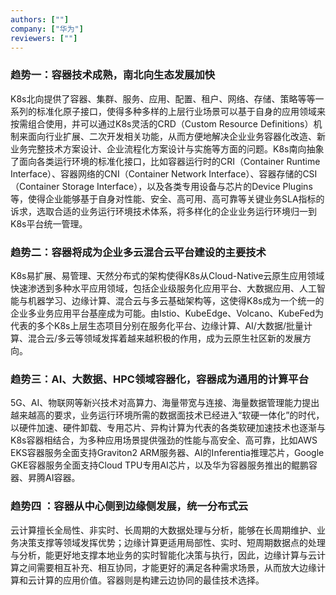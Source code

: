 ```yaml
---
authors: [""]
company: ["华为"]
reviewers: [""]
---
```


### 趋势一：容器技术成熟，南北向生态发展加快

K8s北向提供了容器、集群、服务、应用、配置、租户、网络、存储、策略等等一系列的标准化原子接口，使得多种多样的上层行业场景可以基于自身的应用领域来按需组合使用，并可以通过K8s灵活的CRD（Custom Resource Definitions）机制来面向行业扩展、二次开发相关功能，从而方便地解决企业业务容器化改造、新业务完整技术方案设计、企业流程化方案设计与实施等方面的问题。K8s南向抽象了面向各类运行环境的标准化接口，比如容器运行时的CRI（Container Runtime Interface）、容器网络的CNI（Container Network Interface）、容器存储的CSI（Container Storage Interface），以及各类专用设备与芯片的Device Plugins等，使得企业能够基于自身对性能、安全、高可用、高可靠等关键业务SLA指标的诉求，选取合适的业务运行环境技术体系，将多样化的企业业务运行环境归一到K8s平台统一管理。

### 趋势二：容器将成为企业多云混合云平台建设的主要技术 

K8s易扩展、易管理、天然分布式的架构使得K8s从Cloud-Native云原生应用领域快速渗透到多种水平应用领域，包括企业级服务化应用平台、大数据应用、人工智能与机器学习、边缘计算、混合云与多云基础架构等，这使得K8s成为一个统一的企业多业务应用平台基座成为可能。由Istio、KubeEdge、Volcano、KubeFed为代表的多个K8s上层生态项目分别在服务化平台、边缘计算、AI/大数据/批量计算、混合云/多云等领域发挥着越来越积极的作用，成为云原生社区新的发展方向。

### 趋势三：AI、大数据、HPC领域容器化，容器成为通用的计算平台 

5G、AI、物联网等新兴技术对高算力、海量带宽与连接、海量数据管理能力提出越来越高的要求，业务运行环境所需的数据面技术已经进入“软硬一体化”的时代，以硬件加速、硬件卸载、专用芯片、异构计算为代表的各类软硬加速技术也逐渐与K8s容器相结合，为多种应用场景提供强劲的性能与高安全、高可靠，比如AWS EKS容器服务全面支持Graviton2 ARM服务器、AI的Inferentia推理芯片，Google GKE容器服务全面支持Cloud TPU专用AI芯片，以及华为容器服务推出的鲲鹏容器、昇腾AI容器。

### 趋势四 ：容器从中心侧到边缘侧发展，统一分布式云

云计算擅长全局性、非实时、长周期的大数据处理与分析，能够在长周期维护、业务决策支撑等领域发挥优势；边缘计算更适用局部性、实时、短周期数据点的处理与分析，能更好地支撑本地业务的实时智能化决策与执行，因此，边缘计算与云计算之间需要相互补充、相互协同，才能更好的满足各种需求场景，从而放大边缘计算和云计算的应用价值。容器则是构建云边协同的最佳技术选择。